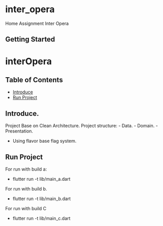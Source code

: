 # inter_opera

Home Assignment Inter Opera

## Getting Started


# interOpera

## Table of Contents
* [Introduce](#introduce)
* [Run Project](#runproject)

## Introduce.
Project Base on Clean Architecture.
    Project structure:
        - Data.
        - Domain.
        - Presentation.
        
* Using flavor base flag system.

## Run Project
For run with build a:
* flutter run -t lib/main_a.dart

For run with build b.
* flutter run -t lib/main_b.dart

For run with build C
* flutter run -t lib/main_c.dart




